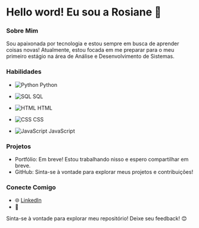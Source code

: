 # Hello word! Eu sou a Rosiane  👋

### Sobre Mim
Sou apaixonada por tecnologia e estou sempre em busca de aprender coisas novas! Atualmente, estou focada em me preparar para o meu primeiro estágio na área de Análise e Desenvolvimento de Sistemas.

### Habilidades
- ![Python](https://upload.wikimedia.org/wikipedia/commons/c/c3/Python-logo-notext.svg) Python
- ![SQL](https://upload.wikimedia.org/wikipedia/commons/8/87/SQL_Logo.svg) SQL
- ![HTML](https://upload.wikimedia.org/wikipedia/commons/b/b2/HTML5_logo_and_wordmark.svg) HTML
- ![CSS](https://upload.wikimedia.org/wikipedia/commons/d/d5/CSS3_logo_and_wordmark.svg) CSS
- ![JavaScript](https://upload.wikimedia.org/wikipedia/commons/6/6c/JavaScript-logo.png) JavaScript


  [](https://upload.wikimedia.org/wikipedia/commons/thumb/9/94/Bar_chart_example.svg/640px-Bar_chart_example.svg.png)


  [](https://upload.wikimedia.org/wikipedia/commons/thumb/3/3b/Pie_chart_example.svg/640px-Pie_chart_example.svg.png)

  [](https://upload.wikimedia.org/wikipedia/commons/thumb/1/14/Line_chart_example.svg/640px-Line_chart_example.svg.png)

### Projetos
- Portfólio: Em breve! Estou trabalhando nisso e espero compartilhar em breve. 
- GitHub: Sinta-se à vontade para explorar meus projetos e contribuições!

### Conecte Comigo
- 🌐 [LinkedIn](http://www.linkedin.com/in/rosiane-rosa-b8401117a)
- 📸 [](https://www.instagram.com/rosianerosa__?igsh=MWkydWVnb2d3cWVhNQ%3D%3D&utm_source=qr)


Sinta-se à vontade para explorar meu repositório!
Deixe seu  feedback! 😊
